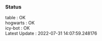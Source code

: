 ### Status


table : OK  
hogwarts : OK  
icy-bot : OK  
Latest Update : 2022-07-31 14:07:59.248176
